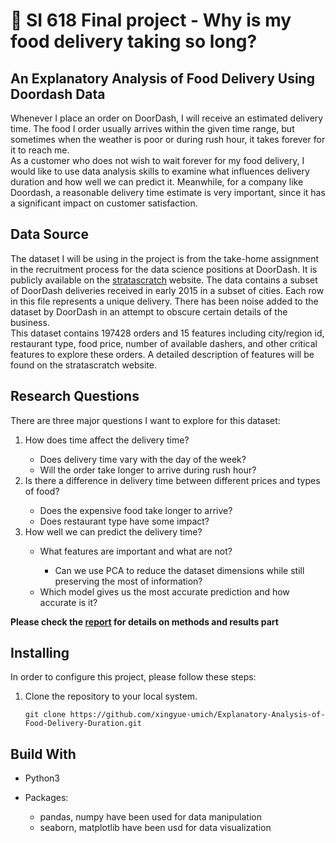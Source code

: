# :ramen: SI 618 Final project - Why is my food delivery taking so long? 

## An Explanatory Analysis of Food Delivery Using Doordash Data

Whenever I place an order on DoorDash, I will receive an estimated delivery time. The food I
order usually arrives within the given time range, but sometimes when the weather is poor or
during rush hour, it takes forever for it to reach me. \
As a customer who does not wish to wait forever for my food delivery, I
would like to use data analysis skills to examine what influences delivery duration and how well
we can predict it. Meanwhile, for a company like Doordash, a reasonable delivery time estimate
is very important, since it has a significant impact on customer satisfaction.

## Data Source

The dataset I will be using in the project is from the take-home assignment in the recruitment
process for the data science positions at DoorDash. It is publicly available on the [stratascratch](https://platform.stratascratch.com/data-projects/delivery-duration-prediction)
website. The data contains a subset of DoorDash deliveries received in early 2015 in a subset of
cities. Each row in this file represents a unique delivery. There has been noise added to the
dataset by DoorDash in an attempt to obscure certain details of the business. \
This dataset contains 197428 orders and 15 features including city/region id, restaurant type,
food price, number of available dashers, and other critical features to explore these orders. A
detailed description of features will be found on the stratascratch website.

## Research Questions

There are three major questions I want to explore for this dataset:
<ol>
<li> How does time affect the delivery time? </li>
    <ul>
    <li> Does delivery time vary with the day of the week? </li>
    <li> Will the order take longer to arrive during rush hour? </li>
    </ul>
<li> Is there a difference in delivery time between different prices and types of food? </li>
    <ul>
    <li> Does the expensive food take longer to arrive? </li>
    <li> Does restaurant type have some impact? </li>
    </ul>
<li> How well we can predict the delivery time? </li>
    <ul>
    <li> What features are important and what are not? </li>
        <ul>
        <li> Can we use PCA to reduce the dataset dimensions while still preserving
the most of information? </li>
        </ul>
    <li> Which model gives us the most accurate prediction and how accurate is it? </li>
    </ul>
</ol>

**Please check the [report](https://github.com/xingyue-umich/Explanatory-Analysis-of-Food-Delivery-Duration/blob/main/Report.pdf) for details on methods and results part**

## Installing

In order to configure this project, please follow these steps:

1. Clone the repository to your local system.

    ``` git
    git clone https://github.com/xingyue-umich/Explanatory-Analysis-of-Food-Delivery-Duration.git
    ```

## Build With

- Python3

- Packages:
    - pandas, numpy have been used for data manipulation
    - seaborn, matplotlib have been usd for data visualization